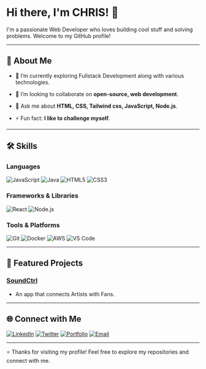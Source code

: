 # Hi there, I'm CHRIS! 👋

I'm a passionate Web Developer who loves building cool stuff and solving problems. Welcome to my GitHub profile!

---

## 🚀 About Me

- 🔭 I’m currently exploring Fullstack Development along with various technologies.
  
- 👯 I’m looking to collaborate on **open-source, web development**.
  
- 💬 Ask me about **HTML, CSS, Tailwind css, JavaScript, Node.js**.

- ⚡ Fun fact: **I like to challenge myself**.

---

## 🛠️ Skills

### Languages
![JavaScript](https://img.shields.io/badge/-JavaScript-F7DF1E?logo=javascript&logoColor=black)
![Java](https://img.shields.io/badge/-Java-007396?logo=java&logoColor=white)
![HTML5](https://img.shields.io/badge/-HTML5-E34F26?logo=html5&logoColor=white)
![CSS3](https://img.shields.io/badge/-CSS3-1572B6?logo=css3&logoColor=white)

### Frameworks & Libraries
![React](https://img.shields.io/badge/-React-61DAFB?logo=react&logoColor=black)
![Node.js](https://img.shields.io/badge/-Node.js-339933?logo=node.js&logoColor=white)

### Tools & Platforms
![Git](https://img.shields.io/badge/-Git-F05032?logo=git&logoColor=white)
![Docker](https://img.shields.io/badge/-Docker-2496ED?logo=docker&logoColor=white)
![AWS](https://img.shields.io/badge/-AWS-232F3E?logo=amazon-aws&logoColor=white)
![VS Code](https://img.shields.io/badge/-VS%20Code-007ACC?logo=visual-studio-code&logoColor=white)

---

## 📂 Featured Projects

### [SoundCtrl](https://github.com/Brave-Source/SoundCtrl)
- An app that connects Artists with Fans.

---


## 🌐 Connect with Me

[![LinkedIn](https://img.shields.io/badge/LinkedIn-0077B5?logo=linkedin&logoColor=white)](https://www.linkedin.com/in/chris-ameh-9531a3360)
[![Twitter](https://img.shields.io/badge/Twitter-1DA1F2?logo=twitter&logoColor=white)](https://twitter.com/yourhandle)
[![Portfolio](https://img.shields.io/badge/Portfolio-FF5722?logo=google-chrome&logoColor=white)](https://yourportfolio.com)
[![Email](https://img.shields.io/badge/Email-D14836?logo=gmail&logoColor=white)](chrisameh777@gmail.com)


---

⭐️ Thanks for visiting my profile! Feel free to explore my repositories and connect with me.
